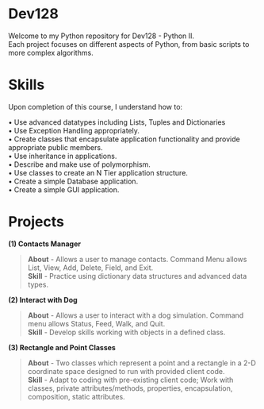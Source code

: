 # Dev128
Welcome to my Python repository for Dev128 - Python II.<br/> 
Each project focuses on different aspects of Python, from basic scripts to more complex algorithms.


# Skills
Upon completion of this course, I understand how to:<br/>

• Use advanced datatypes including Lists, Tuples and Dictionaries<br/>
• Use Exception Handling appropriately.<br/>
• Create classes that encapsulate application functionality and provide appropriate public members.<br/>
• Use inheritance in applications.<br/>
• Describe and make use of polymorphism.<br/>
• Use classes to create an N Tier application structure.<br/>
• Create a simple Database application.<br/>
• Create a simple GUI application.


# Projects

**(1) Contacts Manager**
> **About** - Allows a user to manage contacts. Command Menu allows List, View, Add, Delete, Field, and Exit.<br />
> **Skill** - Practice using dictionary data structures and advanced data types.

**(2) Interact with Dog**
> **About** - Allows a user to interact with a dog simulation. Command menu allows Status, Feed, Walk, and Quit.<br />
> **Skill** - Develop skills working with objects in a defined class.

**(3) Rectangle and Point Classes**
> **About** - Two classes which represent a point and a rectangle in a 2-D coordinate space designed to run with provided client code. <br />
> **Skill** - Adapt to coding with pre-existing client code; Work with classes, private attributes/methods, properties, encapsulation, composition, static attributes.
